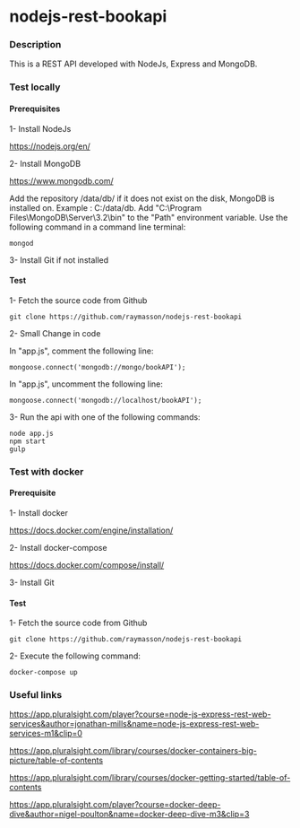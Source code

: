 # nodejs-rest-bookapi

### Description
This is a REST API developed with NodeJs, Express and MongoDB.

### Test locally
#### Prerequisites
1- Install NodeJs 

https://nodejs.org/en/

2- Install MongoDB

https://www.mongodb.com/

Add the repository /data/db/ if it does not exist on the disk, MongoDB is installed on. 
Example : C:/data/db. 
Add "C:\Program Files\MongoDB\Server\3.2\bin" to the "Path" environment variable.
Use the following command in a command line terminal:
```
mongod
```

3- Install Git if not installed

#### Test

1- Fetch the source code from Github
```
git clone https://github.com/raymasson/nodejs-rest-bookapi
```

2- Small Change in code

In "app.js", comment the following line:
```
mongoose.connect('mongodb://mongo/bookAPI');
```
In "app.js", uncomment the following line:
```
mongoose.connect('mongodb://localhost/bookAPI');
```

3- Run the api with one of the following commands:
```
node app.js
npm start
gulp
```

### Test with docker
#### Prerequisite
1- Install docker

https://docs.docker.com/engine/installation/

2- Install docker-compose

https://docs.docker.com/compose/install/

3- Install Git

#### Test
1- Fetch the source code from Github
```
git clone https://github.com/raymasson/nodejs-rest-bookapi
```

2- Execute the following command:
```
docker-compose up
```

### Useful links
https://app.pluralsight.com/player?course=node-js-express-rest-web-services&author=jonathan-mills&name=node-js-express-rest-web-services-m1&clip=0

https://app.pluralsight.com/library/courses/docker-containers-big-picture/table-of-contents

https://app.pluralsight.com/library/courses/docker-getting-started/table-of-contents

https://app.pluralsight.com/player?course=docker-deep-dive&author=nigel-poulton&name=docker-deep-dive-m3&clip=3
